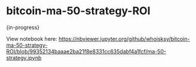 # bitcoin-ma-50-strategy-ROI
{in-progress}

View notebook here: https://nbviewer.jupyter.org/github/whoisksy/bitcoin-ma-50-strategy-ROI/blob/99352134baaae2ba21f8e8331cc635dabf4a1fcf/ma-50-strategy.ipynb


